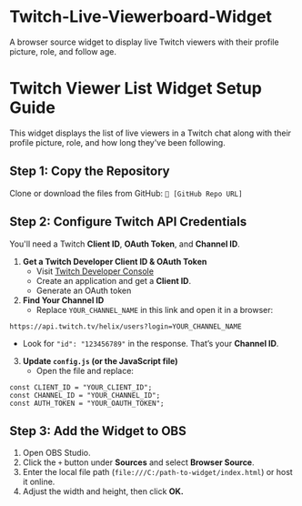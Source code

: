 # Twitch-Live-Viewerboard-Widget
A browser source widget to display live Twitch viewers with their profile picture, role, and follow age.
# Twitch Viewer List Widget Setup Guide
This widget displays the list of live viewers in a Twitch chat along with their profile picture, role, and how long they've been following.

## Step 1: Copy the Repository
Clone or download the files from GitHub:
```🔗 [GitHub Repo URL]```

## Step 2: Configure Twitch API Credentials
You'll need a Twitch **Client ID**, **OAuth Token**, and **Channel ID**.

1. **Get a Twitch Developer Client ID & OAuth Token**
    - Visit [Twitch Developer Console](https://dev.twitch.tv/console)
    - Create an application and get a **Client ID**.
    - Generate an OAuth token
2. **Find Your Channel ID**
    - Replace ```YOUR_CHANNEL_NAME``` in this link and open it in a browser:
```
https://api.twitch.tv/helix/users?login=YOUR_CHANNEL_NAME
```
  - Look for ```"id": "123456789"``` in the response. That’s your **Channel ID**.
3. **Update ```config.js``` (or the JavaScript file)**
    - Open the file and replace:
```
const CLIENT_ID = "YOUR_CLIENT_ID";
const CHANNEL_ID = "YOUR_CHANNEL_ID";
const AUTH_TOKEN = "YOUR_OAUTH_TOKEN";
```
## Step 3: Add the Widget to OBS
1. Open OBS Studio.
2. Click the ```+``` button under **Sources** and select **Browser Source**.
3. Enter the local file path (```file:///C:/path-to-widget/index.html```) or host it online.
4. Adjust the width and height, then click **OK.**

